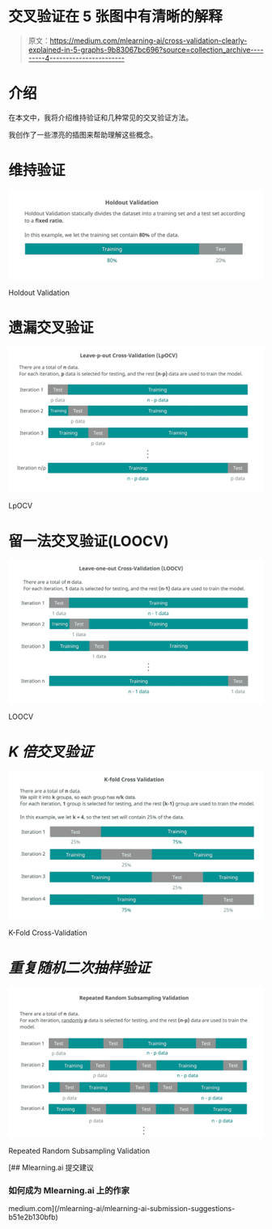 # 交叉验证在 5 张图中有清晰的解释

> 原文：<https://medium.com/mlearning-ai/cross-validation-clearly-explained-in-5-graphs-9b83067bc696?source=collection_archive---------4----------------------->

# 介绍

在本文中，我将介绍维持验证和几种常见的交叉验证方法。

我创作了一些漂亮的插图来帮助理解这些概念。

# 维持验证

![](img/abd21c1ddac7f32393a38a0a4488c06b.png)

Holdout Validation

# 遗漏交叉验证

![](img/c276422491dba8495c24c9d3bdf489f2.png)

LpOCV

# 留一法交叉验证(LOOCV)

![](img/cd703f9ee32b10795685080055781f5c.png)

LOOCV

# *K 倍交叉验证*

![](img/5dd40de33917b3c10e145eb98f3ed323.png)

K-Fold Cross-Validation

# *重复随机二次抽样验证*

![](img/31bb38ee8c3ce747c751277df81e7149.png)

Repeated Random Subsampling Validation

[](/mlearning-ai/mlearning-ai-submission-suggestions-b51e2b130bfb) [## Mlearning.ai 提交建议

### 如何成为 Mlearning.ai 上的作家

medium.com](/mlearning-ai/mlearning-ai-submission-suggestions-b51e2b130bfb)